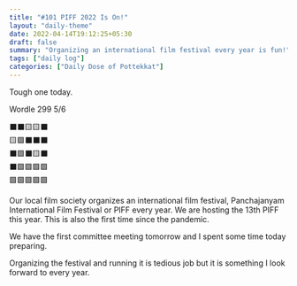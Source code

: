 ```yaml
---
title: "#101 PIFF 2022 Is On!"
layout: "daily-theme"
date: 2022-04-14T19:12:25+05:30
draft: false
summary: "Organizing an international film festival every year is fun!"
tags: ["daily log"]
categories: ["Daily Dose of Pottekkat"]
---
```


Tough one today.

Wordle 299 5/6

⬛⬛🟨🟨⬛\
🟨🟩⬛⬛⬛\
⬛🟩⬛🟨⬛\
⬛🟩🟩🟩🟩\
🟩🟩🟩🟩🟩

Our local film society organizes an international film festival, Panchajanyam International Film Festival or PIFF every year. We are hosting the 13th PIFF this year. This is also the first time since the pandemic.

We have the first committee meeting tomorrow and I spent some time today preparing.

Organizing the festival and running it is tedious job but it is something I look forward to every year.
